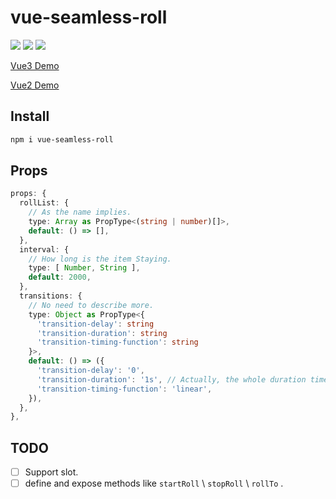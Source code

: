 # vue-seamless-roll

[![](https://img.shields.io/npm/v/vue-seamless-roll?color=a1b858&label=npm)](https://www.npmjs.com/package/vue-seamless-roll)
![](https://img.shields.io/badge/supports-vue%202%2F3-brightgreen)
[![](https://img.shields.io/npm/dependency-version/vue-seamless-roll/vue-demi)](https://github.com/vueuse/vue-demi)

[Vue3 Demo](https://lvjiaxuan.github.io/vue-seamless-roll)

[Vue2 Demo](https://lvjiaxuan.github.io/vue-seamless-roll/vue2)

## Install

```sh
npm i vue-seamless-roll
```

## Props

<!-- eslint-skip -->
```ts
props: {
  rollList: {
    // As the name implies.
    type: Array as PropType<(string | number)[]>,
    default: () => [],
  },
  interval: {
    // How long is the item Staying.
    type: [ Number, String ],
    default: 2000,
  },
  transitions: {
    // No need to describe more.
    type: Object as PropType<{
      'transition-delay': string
      'transition-duration': string
      'transition-timing-function': string
    }>,
    default: () => ({
      'transition-delay': '0',
      'transition-duration': '1s', // Actually, the whole duration time is added with the `transition-delay`.
      'transition-timing-function': 'linear',
    }),
  },
},
```

## TODO

- [ ] Support slot.
- [ ] define and expose methods like `startRoll` \ `stopRoll` \ `rollTo` .